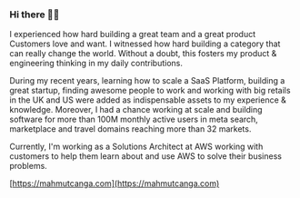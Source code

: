 ### Hi there 👋🏼

I experienced how hard building a great team and a great product Customers love and want. I witnessed how hard building a category that can really change the world. Without a doubt, this fosters my product & engineering thinking in my daily contributions.

During my recent years, learning how to scale a SaaS Platform, building a great startup, finding awesome people to work and working with big retails in the UK and US were added as indispensable assets to my experience & knowledge. Moreover, I had a chance working at scale and building software for more than 100M monthly active users in meta search, marketplace and travel domains reaching more than 32 markets.

Currently, I'm working as a Solutions Architect at AWS working with customers to help them learn about and use AWS to solve their business problems.

[https://mahmutcanga.com](https://mahmutcanga.com)

<!--
**macromania/macromania** is a ✨ _special_ ✨ repository because its `README.md` (this file) appears on your GitHub profile.

Here are some ideas to get you started:

- 🔭 I’m currently working on ...
- 🌱 I’m currently learning ...
- 👯 I’m looking to collaborate on ...
- 🤔 I’m looking for help with ...
- 💬 Ask me about ...
- 📫 How to reach me: ...
- 😄 Pronouns: ...
- ⚡ Fun fact: ...
-->

